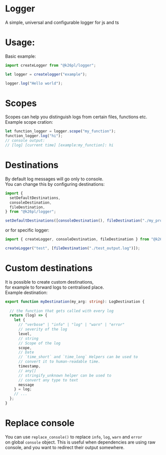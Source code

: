 # Logger

A simple, universal and configurable logger for js and ts

# Usage:

Basic example:

```js
import createLogger from "@k26pl/logger";

let logger = createlogger("example");

logger.log("Hello world");
```

# Scopes

Scopes can help you distinguish logs from certain files, functions etc.  
Example scope cration:

```js
let function_logger = logger.scope("my_function");
function_logger.log("hi");
// console output:
// [log] [current time] [example:my_function]: hi
```

# Destinations

By default log messages will go only to console.  
You can change this by configuring destinations:

```js
import {
  setDefaultDestinations,
  consoleDestination,
  fileDestination,
} from "@k26pl/logger";

setDefaultDestinations([consoleDestination(), fileDestination("./my_program.log")]);
```

or for specific logger:

```js
import { createLogger, consoleDestination, fileDestination } from "@k26pl/logger";

createLogger("test", [fileDestination("./test_output.log")]);
```

# Custom destinations

It is possible to create custom destinations,  
for example to forward logs to centralised place.  
Example destination:

```ts
export function myDestination(my_arg: string): LogDestination {
  
  // the function that gets called with every log
  return (log) => {
    let { 
      // "verbose" | "info" | "log" | "warn" | "error"
      // severity of the log
      level, 
      // string
      // Scope of the log
      scope, 
      // Date 
      // `time_short` and `time_long` Helpers can be used to
      // convert it to human-readable time.
      timestamp, 
      // any[]
      // stringify_unknown helper can be used to
      // convert any type to text
      message 
    } = log;
    // ...
  };
}
```

# Replace console
You can use ``replace_console()`` to replace ``info``, ``log``, ``warn`` and ``error``  
on global ``console`` object. This is useful when dependencies are using raw console, 
and you want to redirect their output somewhere.